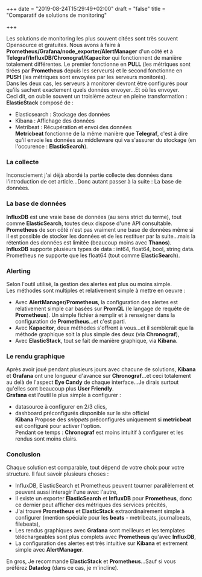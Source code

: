 +++
date = "2019-08-24T15:29:49+02:00"
draft = "false"
title = "Comparatif de solutions de monitoring"

+++

Les solutions de monitoring les plus souvent citées sont très souvent Opensource et gratuites. Nous avons à faire à **Prometheus/Grafana/node_exporter/AlertManager** d'un côté et à **Telegraf/InfluxDB/Chronograf/Kapacitor** qui fonctionnent de manière totalement différentes. Le premier fonctionne en **PULL** (les métriques sont tirées par **Prometheus** depuis les serveurs) et le second fonctionne en **PUSH** (les métriques sont envoyées par les serveurs monitorés).  
Dans les deux cas, les serveurs à monitorer devront être configurés pour qu'ils sachent exactement quels données envoyer...Et où les envoyer.  
Ceci dit, on oublie souvent un troisième acteur en pleine transformation : **ElasticStack** composé de :  
- Elasticsearch : Stockage des données  
- Kibana : Affichage des données  
- Metribeat : Récupération et envoi des données    
**Metricbeat** fonctionne de la même manière que **Telegraf**, c'est à dire qu'il envoie les données au middleware qui va s'assurer du stockage (en l'occurence : **ElasticSearch**).

### La collecte
Inconsciement j'ai déjà abordé la partie collecte des données dans l'introduction de cet article...Donc autant passer à la suite : La base de données.

### La base de données
**InfluxDB** est une vraie base de données (au sens strict du terme), tout comme **ElasticSearch**, toutes deux dispose d'une API consultable.  
**Prometheus** de son côté n'est pas vraiment une base de données même si il est possible de stocker les données et de les restituer par la suite...mais la rétention des données est limitée (beaucoup moins avec **Thanos**).  
**InfluxDB** supporte plusieurs types de data : int64, float64, bool, string data. Prometheus ne supporte que les float64 (tout comme **ElasticSearch**).

### Alerting
Selon l'outil utilisé, la gestion des alertes est plus ou moins simple.  
Les méthodes sont multiples et relativement simple à mettre en oeuvre :  
- Avec **AlertManager/Prometheus**, la configuration des alertes est relativement simple car basées sur **PromQL** (le langage de requête de **Prometheus**). Un simple fichier à remplir et à renseigner dans la configuration de **Prometheus**...et c'est parti.  
- Avec **Kapacitor**, deux méthodes s'offrent à vous...et il semblerait que la méthode graphique soit la plus simple des deux (via **Chronograf**),  
- Avec **ElasticStack**, tout se fait de manière graphique, via **Kibana**.

### Le rendu graphique
Après avoir joué pendant plusieurs jours avec chacune de solutions, **Kibana** et **Grafana** ont une longueur d'avance sur **Chronograf**...et ceci totalement au delà de l'aspect **Eye Candy** de chaque interface...Je dirais surtout qu'elles sont beaucoup plus **User Friendly**.  
**Grafana** est l'outil le plus simple à configurer :  
- datasource à configurer en 2/3 clics,  
- dashboard préconfigurés disponible sur le site officiel  
**Kibana** Propose des *snippets* préconfigurés uniquement si **metricbeat** est configuré pour activer l'option.  
Pendant ce temps : **Chronograf** est moins intuitif à configurer et les rendus sont moins clairs.  

### Conclusion
Chaque solution est comparable, tout dépend de votre choix pour votre structure.
Il faut savoir plusieurs choses :  
- InfluxDB, ElasticSearch et  Prometheus peuvent tourner parallèlement et peuvent aussi interagir l'une avec l'autre,  
- Il existe un exporter **ElasticSearch** et **InfluxDB** pour **Prometheus**, donc ce dernier peut afficher des métriques des services précités,  
- J'ai trouvé **Prometheus** et **ElasticStack** extraordinairement simple à configurer (mention spéciale pour les **beats** - metribeats, journalbeats, filebeats),  
- Les rendus graphiques avec **Grafana** sont meilleurs et les templates téléchargeables sont plus complets avec **Prometheus** qu'avec **InfluxDB**,  
- La configuration des alertes est très intuitive sur **Kibana** et extrement simple avec **AlertManager**.  

En gros, Je recommande **ElasticStack** et **Prometheus**...Sauf si vous préférez **Datadog** (dans ce cas, je m'incline).
